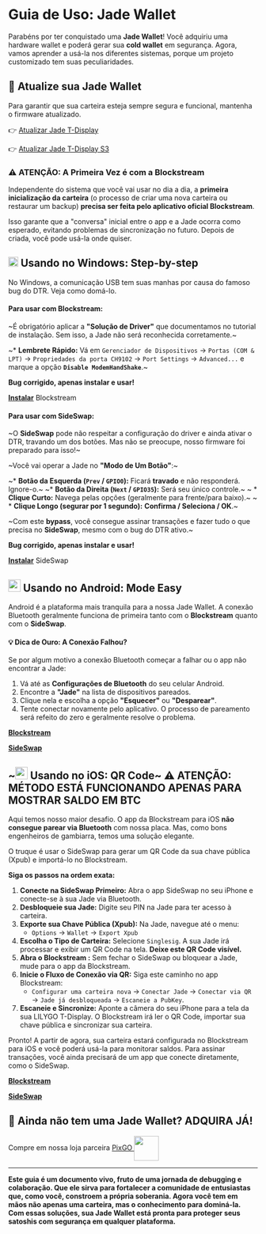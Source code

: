 # Guia de Uso: Jade Wallet

Parabéns por ter conquistado uma **Jade Wallet**! Você adquiriu uma hardware wallet e poderá gerar sua **cold wallet** em segurança. Agora, vamos aprender a usá-la nos diferentes sistemas, porque um projeto customizado tem suas peculiaridades.

## 🚀 Atualize sua Jade Wallet

Para garantir que sua carteira esteja sempre segura e funcional, mantenha o firmware atualizado.

👉 [Atualizar Jade T-Display](https://github.com/CaTeIM/jade-diy/blob/main/atualizar_jade_tdisplay.md)

👉 [Atualizar Jade T-Display S3](https://github.com/CaTeIM/jade-diy/blob/main/atualizar_jade_tdisplays3.md)

### ⚠️ ATENÇÃO: A Primeira Vez é com a Blockstream

Independente do sistema que você vai usar no dia a dia, a **primeira inicialização da carteira** (o processo de criar uma nova carteira ou restaurar um backup) **precisa ser feita pelo aplicativo oficial Blockstream**.

Isso garante que a "conversa" inicial entre o app e a Jade ocorra como esperado, evitando problemas de sincronização no futuro. Depois de criada, você pode usá-la onde quiser.

## <img src="https://cdn.jsdelivr.net/gh/devicons/devicon/icons/windows11/windows11-original.svg" width="20" height="20"/> Usando no Windows: Step-by-step

No Windows, a comunicação USB tem suas manhas por causa do famoso bug do DTR. Veja como domá-lo.

#### **Para usar com Blockstream:**

~É obrigatório aplicar a **"Solução de Driver"** que documentamos no tutorial de instalação. Sem isso, a Jade não será reconhecida corretamente.~

~* **Lembrete Rápido:** Vá em `Gerenciador de Dispositivos` → `Portas (COM & LPT)` → `Propriedades da porta CH9102` → `Port Settings` → `Advanced...` e marque a opção **`Disable ModemHandShake`**.~

**Bug corrigido, apenas instalar e usar!**

[**Instalar**](https://blockstream.com/app/) Blockstream

#### **Para usar com SideSwap:**

~O **SideSwap** pode não respeitar a configuração do driver e ainda ativar o DTR, travando um dos botões. Mas não se preocupe, nosso firmware foi preparado para isso!~

~Você vai operar a Jade no **"Modo de Um Botão"**:~

~* **Botão da Esquerda (`Prev` / `GPIO0`):** Ficará **travado** e não responderá. Ignore-o.~
~* **Botão da Direita (`Next` / `GPIO35`):** Será seu único controle.~
~    * **Clique Curto:** Navega pelas opções (geralmente para frente/para baixo).~
~    * **Clique Longo (segurar por 1 segundo):** **Confirma / Seleciona / OK**.~

~Com este **bypass**, você consegue assinar transações e fazer tudo o que precisa no **SideSwap**, mesmo com o bug do DTR ativo.~

**Bug corrigido, apenas instalar e usar!**

[**Instalar**](https://sideswap.io/downloads/) SideSwap

## <img src="https://cdn.jsdelivr.net/gh/devicons/devicon/icons/android/android-original.svg" width="25" height="25"/> Usando no Android: Mode Easy

Android é a plataforma mais tranquila para a nossa Jade Wallet. A conexão Bluetooth geralmente funciona de primeira tanto com o **Blockstream** quanto com o **SideSwap**.

#### 💡 Dica de Ouro: A Conexão Falhou?

Se por algum motivo a conexão Bluetooth começar a falhar ou o app não encontrar a Jade:

1.  Vá até as **Configurações de Bluetooth** do seu celular Android.
2.  Encontre a **"Jade"** na lista de dispositivos pareados.
3.  Clique nela e escolha a opção **"Esquecer"** ou **"Desparear"**.
4.  Tente conectar novamente pelo aplicativo. O processo de pareamento será refeito do zero e geralmente resolve o problema.

[**Blockstream**](https://play.google.com/store/apps/details?id=com.greenaddress.greenbits_android_wallet)

[**SideSwap**](https://play.google.com/store/apps/details?id=io.sideswap)

## ~<img src="https://upload.wikimedia.org/wikipedia/commons/1/1b/Apple_logo_grey.svg" height="25"/> Usando no iOS: QR Code~ ⚠️ ATENÇÃO: MÉTODO ESTÁ FUNCIONANDO APENAS PARA MOSTRAR SALDO EM BTC

Aqui temos nosso maior desafio. O app da Blockstream para iOS **não consegue parear via Bluetooth** com nossa placa. Mas, como bons engenheiros de gambiarra, temos uma solução elegante.

O truque é usar o SideSwap para gerar um QR Code da sua chave pública (Xpub) e importá-lo no Blockstream.

**Siga os passos na ordem exata:**

1.  **Conecte na SideSwap Primeiro:** Abra o app SideSwap no seu iPhone e conecte-se à sua Jade via Bluetooth.
2.  **Desbloqueie sua Jade:** Digite seu PIN na Jade para ter acesso à carteira.
3.  **Exporte sua Chave Pública (Xpub):** Na Jade, navegue até o menu:
    * `Options` → `Wallet` → `Export Xpub`
4.  **Escolha o Tipo de Carteira:** Selecione `Singlesig`. A sua Jade irá processar e exibir um QR Code na tela. **Deixe este QR Code visível.**
5.  **Abra o Blockstream :** Sem fechar o SideSwap ou bloquear a Jade, mude para o app da Blockstream.
6.  **Inicie o Fluxo de Conexão via QR:** Siga este caminho no app Blockstream:
    * `Configurar uma carteira nova` → `Conectar Jade` → `Conectar via QR` → `Jade já desbloqueada` → `Escaneie a PubKey`.
7.  **Escaneie e Sincronize:** Aponte a câmera do seu iPhone para a tela da sua LILYGO T-Display. O Blockstream irá ler o QR Code, importar sua chave pública e sincronizar sua carteira.

Pronto! A partir de agora, sua carteira estará configurada no Blockstream para iOS e você poderá usá-la para monitorar saldos. Para assinar transações, você ainda precisará de um app que conecte diretamente, como o SideSwap.

[**Blockstream**](https://apps.apple.com/us/app/green-bitcoin-wallet/id1402243590)

[**SideSwap**](https://apps.apple.com/app/sideswap/id1556476417#?platform=iphone)

## 🛒 Ainda não tem uma Jade Wallet? **ADQUIRA JÁ!**

Compre em nossa loja parceira <span><a href="https://pixgo.org/loja/jade-wallet">PixGO <img src="https://pixgo.org/imgs/logo.png" width="50" align="absmiddle"/></a></span>

---
**Este guia é um documento vivo, fruto de uma jornada de debugging e colaboração. Que ele sirva para fortalecer a comunidade de entusiastas que, como você, constroem a própria soberania. Agora você tem em mãos não apenas uma carteira, mas o conhecimento para dominá-la. Com essas soluções, sua Jade Wallet está pronta para proteger seus satoshis com segurança em qualquer plataforma.**
